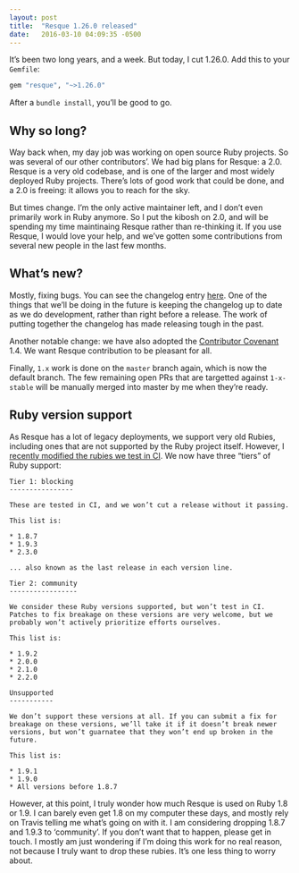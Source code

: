 ```yaml
---
layout: post
title:  "Resque 1.26.0 released"
date:   2016-03-10 04:09:35 -0500
---
```


It’s been two long years, and a week. But today, I cut 1.26.0. Add this to your
`Gemfile`:

```ruby
gem "resque", "~>1.26.0"
```

After a `bundle install`, you’ll be good to go.

## Why so long?

Way back when, my day job was working on open source Ruby projects. So was
several of our other contributors’. We had big plans for Resque: a 2.0. Resque
is a very old codebase, and is one of the larger and most widely deployed Ruby
projects. There’s lots of good work that could be done, and a 2.0 is freeing:
it allows you to reach for the sky.

But times change. I’m the only active maintainer left, and I don’t even
primarily work in Ruby anymore. So I put the kibosh on 2.0, and will be
spending my time maintinaing Resque rather than re-thinking it. If you
use Resque, I would love your help, and we’ve gotten some contributions
from several new people in the last few months.

## What’s new?

Mostly, fixing bugs. You can see the changelog entry [here][changelog]. One of
the things that we’ll be doing in the future is keeping the changelog up to date
as we do development, rather than right before a release. The work of putting
together the changelog has made releasing tough in the past.

[changelog]: https://github.com/resque/resque/blob/master/HISTORY.md#1260-2016-03-10

Another notable change: we have also adopted the [Contributor Covenant] 1.4.
We want Resque contribution to be pleasant for all.

[Contributor Covenant]: http://contributor-covenant.org/

Finally, `1.x` work is done on the `master` branch again, which is now the
default branch. The few remaining open PRs that are targetted against
`1-x-stable` will be manually merged into master by me when they’re ready.

## Ruby version support

As Resque has a lot of legacy deployments, we support very old Rubies, including
ones that are not supported by the Ruby project itself. However, I [recently
modified the rubies we test in CI][ci]. We now have three “tiers” of Ruby support:

```
Tier 1: blocking
----------------

These are tested in CI, and we won’t cut a release without it passing.

This list is:

* 1.8.7
* 1.9.3
* 2.3.0

... also known as the last release in each version line.

Tier 2: community
-----------------

We consider these Ruby versions supported, but won’t test in CI.
Patches to fix breakage on these versions are very welcome, but we
probably won’t actively prioritize efforts ourselves.

This list is:

* 1.9.2
* 2.0.0
* 2.1.0
* 2.2.0

Unsupported
-----------

We don’t support these versions at all. If you can submit a fix for
breakage on these versions, we’ll take it if it doesn’t break newer
versions, but won’t guarnatee that they won’t end up broken in the
future.

This list is:

* 1.9.1
* 1.9.0
* All versions before 1.8.7
```

[ci]: https://github.com/resque/resque/commit/2fda1d6dae0b7570a5e76606c81a236a9110c408

However, at this point, I truly wonder how much Resque is used on Ruby 1.8 or
1.9. I can barely even get 1.8 on my computer these days, and mostly rely on
Travis telling me what’s going on with it. I am considering dropping 1.8.7 and
1.9.3 to ‘community’. If you don’t want that to happen, please get in touch.
I mostly am just wondering if I’m doing this work for no real reason, not
because I truly want to drop these rubies. It’s one less thing to worry about.
